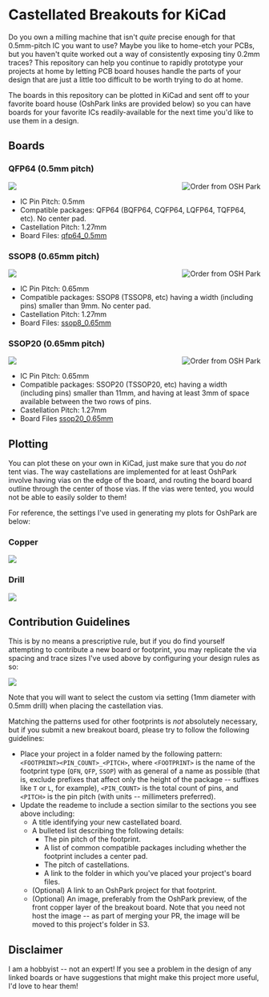 # Castellated Breakouts for KiCad

Do you own a milling machine that isn't _quite_ precise enough for that
0.5mm-pitch IC you want to use?  Maybe you like to home-etch your PCBs,
but you haven't quite worked out a way of consistently exposing tiny
0.2mm traces?  This repository can help you continue to rapidly prototype
your projects at home by letting PCB board houses handle the
parts of your design that are just a little too difficult to be worth
trying to do at home.

The boards in this repository can be plotted in KiCad and sent off to your
favorite board house (OshPark links are provided below) so you can have
boards for your favorite ICs readily-available for the next time you'd
like to use them in a design.

## Boards

### QFP64 (0.5mm pitch)

<a href="https://oshpark.com/shared_projects/OnER0jUi"><img src="https://oshpark.com/assets/badge-5b7ec47045b78aef6eb9d83b3bac6b1920de805e9a0c227658eac6e19a045b9c.png" alt="Order from OSH Park" align="right"></img></a>

![](https://s3-us-west-2.amazonaws.com/coddingtonbear-public/github/kicad-castellated-breakouts/lqfp_fcu.png)

* IC Pin Pitch: 0.5mm
* Compatible packages: QFP64 (BQFP64, CQFP64, LQFP64, TQFP64, etc).  No
  center pad.
* Castellation Pitch: 1.27mm
* Board Files: [qfp64_0.5mm](qfp64_0.5mm)

### SSOP8 (0.65mm pitch)

<a href="https://oshpark.com/shared_projects/lRtqVrhi"><img src="https://oshpark.com/assets/badge-5b7ec47045b78aef6eb9d83b3bac6b1920de805e9a0c227658eac6e19a045b9c.png" alt="Order from OSH Park" align="right"></img></a>

![](https://s3-us-west-2.amazonaws.com/coddingtonbear-public/github/kicad-castellated-breakouts/ssop8_fcu.png)

* IC Pin Pitch: 0.65mm
* Compatible packages: SSOP8 (TSSOP8, etc) having a width (including pins)
  smaller than 9mm.  No center pad.
* Castellation Pitch: 1.27mm
* Board Files: [ssop8_0.65mm](ssop8_0.65mm)

### SSOP20 (0.65mm pitch)

<a href="https://oshpark.com/shared_projects/HR54aK0e"><img src="https://oshpark.com/assets/badge-5b7ec47045b78aef6eb9d83b3bac6b1920de805e9a0c227658eac6e19a045b9c.png" alt="Order from OSH Park" align="right"></img></a>

![](https://s3-us-west-2.amazonaws.com/coddingtonbear-public/github/kicad-castellated-breakouts/ssop20_fcu.png)

* IC Pin Pitch: 0.65mm
* Compatible packages: SSOP20 (TSSOP20, etc) having a width (including pins)
  smaller than 11mm, and having at least 3mm of space available between the
  two rows of pins.
* Castellation Pitch: 1.27mm
* Board Files [ssop20_0.65mm](ssop20_0.65mm)

## Plotting

You can plot these on your own in KiCad, just make sure that you do *not*
tent vias.  The way castellations are implemented for at least OshPark
involve having vias on the edge of the board, and routing the board
board outline through the center of those vias.  If the vias were
tented, you would not be able to easily solder to them!

For reference, the settings I've used in generating my plots for OshPark
are below:

### Copper

![](https://s3-us-west-2.amazonaws.com/coddingtonbear-public/github/kicad-castellated-breakouts/plot_copper.png)

### Drill

![](https://s3-us-west-2.amazonaws.com/coddingtonbear-public/github/kicad-castellated-breakouts/plot_drill.png)

## Contribution Guidelines

This is by no means a prescriptive rule, but if you do find yourself attempting
to contribute a new board or footprint, you may replicate the via spacing
and trace sizes I've used above by configuring your design rules as so:

![](https://s3-us-west-2.amazonaws.com/coddingtonbear-public/github/kicad-castellated-breakouts/design_rules.png)

Note that you will want to select the custom via setting (1mm diameter with 0.5mm drill)
when placing the castellation vias.

Matching the patterns used for other footprints is _not_ absolutely necessary,
but if you submit a new breakout board, please try to follow the following
guidelines:

* Place your project in a folder named by the following pattern: `<FOOTPRINT><PIN_COUNT>_<PITCH>`,
  where `<FOOTPRINT>` is the name of the footprint type (`QFN`, `QFP`, `SSOP`) with as general of
  a name as possible (that is, exclude prefixes that affect only the height of the package -- 
  suffixes like `T` or `L`, for example), `<PIN_COUNT>` is the total count of pins, and `<PITCH>`
  is the pin pitch (with units -- millimeters preferred).
* Update the reademe to include a section similar to the sections you see above including:
  * A title identifying your new castellated board.
  * A bulleted list describing the following details:
    * The pin pitch of the footprint.
    * A list of common compatible packages including whether the footprint
      includes a center pad.
    * The pitch of castellations.
    * A link to the folder in which you've placed your project's board files.
  * (Optional) A link to an OshPark project for that footprint.
  * (Optional) An image, preferably from the OshPark preview, of the front
  copper layer of the breakout board.  Note that you need not host the
  image -- as part of merging your PR, the image will be moved to this
  project's folder in S3.

## Disclaimer

I am a hobbyist -- not an expert!  If you see a problem in the design of
any linked boards or have suggestions that might make this project more
useful, I'd love to hear them!
